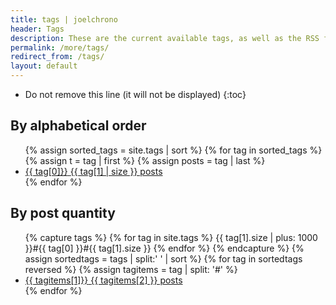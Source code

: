 ```yaml
---
title: tags | joelchrono
header: Tags
description: These are the current available tags, as well as the RSS feed of each of them, in case you want to follow certain topics, they are sorted too!
permalink: /more/tags/
redirect_from: /tags/
layout: default
---
```


<!--<ul>-->
<!--{% for tag in site.tags %}-->
<!--<li><a href="/tags/{{ tag[0] }}/">{{ tag[0] }} </a> [{{ tag[1] | size }}] <a href="/feeds/{{ tag[0] }}.xml/"> Feed</a></li>-->
<!--{% endfor %}-->
<!--</ul>-->

* Do not remove this line (it will not be displayed)
{:toc}

## By alphabetical order

<article>
<ul class="posts">
{% assign sorted_tags = site.tags | sort %}
{% for tag in sorted_tags %}
{% assign t = tag | first %}
{% assign posts = tag | last %}
<li><a class="post" href="/more/tags/{{ tag[0] }}/">
<span class="post-title">{{ tag[0]}}</span>
<span class="post-date">{{ tag[1] | size }} posts</span>
</a></li>
{% endfor %}
</ul>
</article>

## By post quantity

<article>
<ul class="posts">
{% capture tags %}
{% for tag in site.tags %}
{{ tag[1].size | plus: 1000 }}#{{ tag[0] }}#{{ tag[1].size }}
{% endfor %}
{% endcapture %}
{% assign sortedtags = tags | split:' ' | sort %}
{% for tag in sortedtags reversed %}
{% assign tagitems = tag | split: '#' %}
<li><a class="post" href="/more/tags/{{ tagitems[1] }}/"><span class="post-title">{{ tagitems[1]}}</span> <span class="post-date">{{ tagitems[2] }} posts</span></a></li>
{% endfor %}
</ul>
</article>
